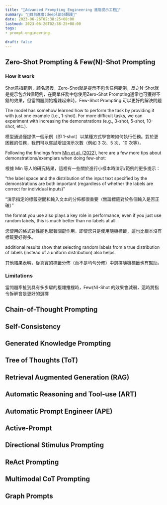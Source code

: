```yaml
---
title: "🚧Advanced Prompting Engineering 進階提示工程🚧"
summary: "🚧目前進度:deepl部分翻譯🚧"
date: 2023-06-26T02:38:25+08:00
lastmod: 2023-06-26T02:38:25+08:00
tags: 
- prompt-engineering 

draft: false
---
```

## Zero-Shot Prompting & Few(N)-Shot Prompting

### How it work

Shot意指範例，顧名思義，Zero-Shot就是提示不包含任何範例，反之N-Shot就是提示包含N個範例，在簡單任務中您使用Zero-Shot Prompting通常也可獲得不錯的效果，但當問題開始複雜起來時，Few-Shot Prompting 可以更好的解決問題

The model has somehow learned how to perform the task by providing it with just one example (i.e., 1-shot). For more difficult tasks, we can experiment with increasing the demonstrations (e.g., 3-shot, 5-shot, 10-shot, etc.).

模型通過僅提供一個示例（即 1-shot）以某種方式學會瞭如何執行任務。對於更困難的任務，我們可以嘗試增加演示次數（例如 3 次、5 次、10 次等）。

Following the findings from [Min et al. (2022)](https://arxiv.org/abs/2202.12837), here are a few more tips about demonstrations/exemplars when doing few-shot:

根據 Min 等人的研究結果，這裡有一些關於進行小樣本時演示/範例的更多提示：

"the label space and the distribution of the input text specified by the demonstrations are both important (regardless of whether the labels are correct for individual inputs)"

“演示指定的標籤空間和輸入文本的分佈都很重要（無論標籤對於各個輸入是否正確）”

the format you use also plays a key role in performance, even if you just use random labels, this is much better than no labels at all.

您使用的格式對性能也起著關鍵作用，即使您只是使用隨機標籤，這也比根本沒有標籤要好得多。

additional results show that selecting random labels from a true distribution of labels (instead of a uniform distribution) also helps.

其他結果表明，從真實的標籤分佈（而不是均勻分佈）中選擇隨機標籤也有幫助。

### Limitations

當問題牽扯到具有多步驟的複雜推裡時，Few(N)-Shot 的效果會減弱，這時將指令拆解會是更好的選擇

## Chain-of-Thought Prompting

## Self-Consistency

## Generated Knowledge Prompting

## Tree of Thoughts (ToT)

## Retrieval Augmented Generation (RAG)

## Automatic Reasoning and Tool-use (ART)

## Automatic Prompt Engineer (APE)

## Active-Prompt

## Directional Stimulus Prompting

## ReAct Prompting

## Multimodal CoT Prompting

## Graph Prompts 

